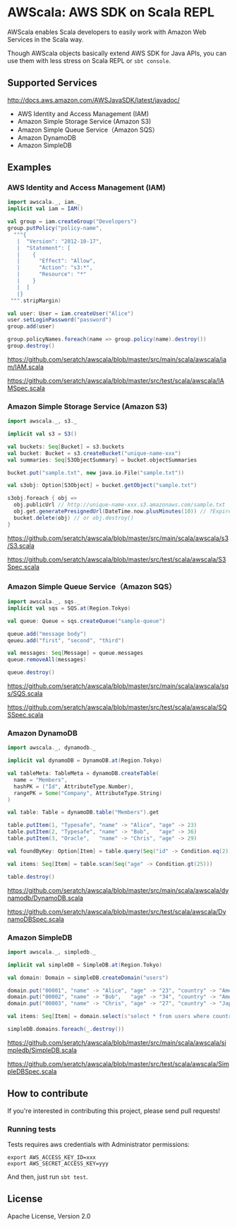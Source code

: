 AWScala: AWS SDK on Scala REPL
=======

AWScala enables Scala developers to easily work with Amazon Web Services in the Scala way.

Though AWScala objects basically extend AWS SDK for Java APIs, you can use them with less stress on Scala REPL or `sbt console`.

## Supported Services

http://docs.aws.amazon.com/AWSJavaSDK/latest/javadoc/

- AWS Identity and Access Management (IAM)
- Amazon Simple Storage Service (Amazon S3)
- Amazon Simple Queue Service（Amazon SQS）
- Amazon DynamoDB
- Amazon SimpleDB

## Examples

### AWS Identity and Access Management (IAM)

```scala
import awscala._, iam._
implicit val iam = IAM()

val group = iam.createGroup("Developers")
group.putPolicy("policy-name",
  """{
   |  "Version": "2012-10-17",
   |  "Statement": [
   |    {
   |      "Effect": "Allow",
   |      "Action": "s3:*",
   |      "Resource": "*"
   |    }
   |  ]
   |}
 """.stripMargin)

val user: User = iam.createUser("Alice")
user.setLoginPassword("password")
group.add(user)

group.policyNames.foreach(name => group.policy(name).destroy())
group.destroy()
```

https://github.com/seratch/awscala/blob/master/src/main/scala/awscala/iam/IAM.scala

https://github.com/seratch/awscala/blob/master/src/test/scala/awscala/IAMSpec.scala

### Amazon Simple Storage Service (Amazon S3)

```scala
import awscala._, s3._

implicit val s3 = S3()

val buckets: Seq[Bucket] = s3.buckets
val bucket: Bucket = s3.createBucket("unique-name-xxx")
val summaries: Seq[S3ObjectSummary] = bucket.objectSummaries

bucket.put("sample.txt", new java.io.File("sample.txt"))

val s3obj: Option[S3Object] = bucket.getObject("sample.txt")

s3obj.foreach { obj =>
  obj.publicUrl // http://unique-name-xxx.s3.amazonaws.com/sample.txt
  obj.get.generatePresignedUrl(DateTime.now.plusMinutes(10)) // ?Expires=....
  bucket.delete(obj) // or obj.destroy()
}
```

https://github.com/seratch/awscala/blob/master/src/main/scala/awscala/s3/S3.scala

https://github.com/seratch/awscala/blob/master/src/test/scala/awscala/S3Spec.scala

### Amazon Simple Queue Service（Amazon SQS）

```scala
import awscala._, sqs._
implicit val sqs = SQS.at(Region.Tokyo)

val queue: Queue = sqs.createQueue("sample-queue")

queue.add("message body")
qeueu.add("first", "second", "third")

val messages: Seq[Message] = queue.messages
queue.removeAll(messages)

queue.destroy()
```

https://github.com/seratch/awscala/blob/master/src/main/scala/awscala/sqs/SQS.scala

https://github.com/seratch/awscala/blob/master/src/test/scala/awscala/SQSSpec.scala

### Amazon DynamoDB

```scala
import awscala._, dynamodb._

implicit val dynamoDB = DynamoDB.at(Region.Tokyo)

val tableMeta: TableMeta = dynamoDB.createTable(
  name = "Members",
  hashPK = ("Id", AttributeType.Number),
  rangePK = Some("Company", AttributeType.String)
)

val table: Table = dynamoDB.table("Members").get

table.putItem(1, "Typesafe", "name" -> "Alice", "age" -> 23)
table.putItem(2, "Typesafe", "name" -> "Bob",   "age" -> 36)
table.putItem(3, "Oracle",   "name" -> "Chris", "age" -> 29)

val foundByKey: Option[Item] = table.query(Seq("id" -> Condition.eq(2))).headOption

val items: Seq[Item] = table.scan(Seq("age" -> Condition.gt(25)))

table.destroy()
```

https://github.com/seratch/awscala/blob/master/src/main/scala/awscala/dynamodb/DynamoDB.scala

https://github.com/seratch/awscala/blob/master/src/test/scala/awscala/DynamoDBSpec.scala

### Amazon SimpleDB

```scala
import awscala._, simpledb._

implicit val simpleDB = SimpleDB.at(Region.Tokyo)

val domain: Domain = simpleDB.createDomain("users")

domain.put("00001", "name" -> "Alice", "age" -> "23", "country" -> "America")
domain.put("00002", "name" -> "Bob",   "age" -> "34", "country" -> "America")
domain.put("00003", "name" -> "Chris", "age" -> "27", "country" -> "Japan")

val items: Seq[Item] = domain.select(s"select * from users where country = 'America'")

simpleDB.domains.foreach(_.destroy())
```

https://github.com/seratch/awscala/blob/master/src/main/scala/awscala/simpledb/SimpleDB.scala

https://github.com/seratch/awscala/blob/master/src/test/scala/awscala/SimpleDBSpec.scala

## How to contribute

If you're interested in contributing this project, please send pull requests!

### Running tests

Tests requires aws credentials with Administrator permissions:

```
export AWS_ACCESS_KEY_ID=xxx
export AWS_SECRET_ACCESS_KEY=yyy
```

And then, just run `sbt test`.

## License

Apache License, Version 2.0


